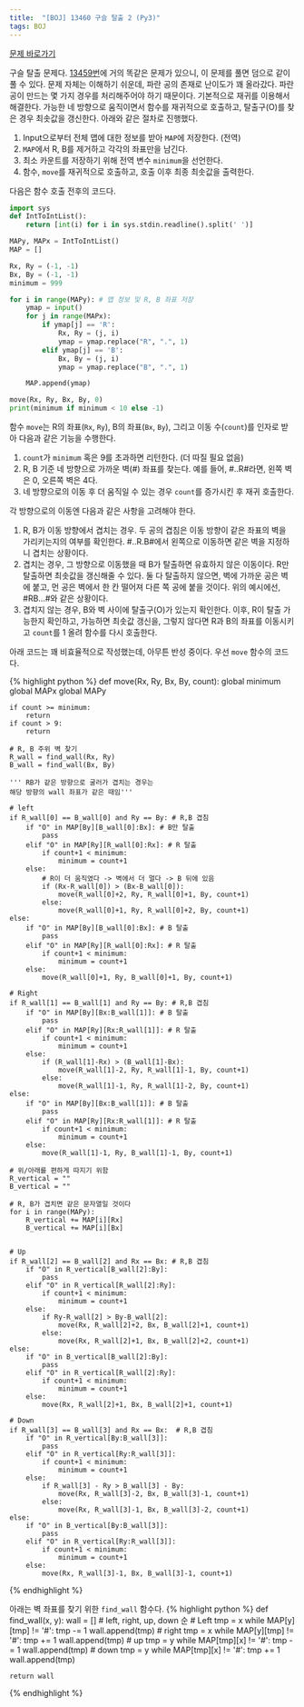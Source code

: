 ```yaml
---
title:  "[BOJ] 13460 구슬 탈출 2 (Py3)"
tags: BOJ
---
```



[문제 바로가기](https://www.acmicpc.net/problem/13460)

구슬 탈출 문제다. [13459번](https://www.acmicpc.net/problem/13459)에 거의 똑같은 문제가 있으니, 이 문제를 풀면 덤으로 같이 풀 수 있다. 문제 자체는 이해하기 쉬운데, 파란 공의 존재로 난이도가 꽤 올라갔다. 파란 공이 만드는 몇 가지 경우를 처리해주어야 하기 때문이다. 기본적으로 재귀를 이용해서 해결한다. 가능한 네 방향으로 움직이면서 함수를 재귀적으로 호출하고, 탈출구(O)를 찾은 경우 최솟값을 갱신한다. 아래와 같은 절차로 진행했다.

1. Input으로부터 전체 맵에 대한 정보를 받아 `MAP`에 저장한다. (전역)
2. `MAP`에서 R, B를 제거하고 각각의 좌표만을 남긴다.
3. 최소 카운트를 저장하기 위해 전역 변수 `minimum`을 선언한다.
4. 함수, `move`를 재귀적으로 호출하고, 호출 이후 최종 최솟값을 출력한다.

다음은 함수 호출 전후의 코드다.

```python
import sys
def IntToIntList():
    return [int(i) for i in sys.stdin.readline().split(' ')]

MAPy, MAPx = IntToIntList()
MAP = []

Rx, Ry = (-1, -1)
Bx, By = (-1, -1)
minimum = 999

for i in range(MAPy): # 맵 정보 및 R, B 좌표 저장
    ymap = input()
    for j in range(MAPx):
        if ymap[j] == 'R':
            Rx, Ry = (j, i)
            ymap = ymap.replace("R", ".", 1)
        elif ymap[j] == 'B':
            Bx, By = (j, i)
            ymap = ymap.replace("B", ".", 1)

    MAP.append(ymap)

move(Rx, Ry, Bx, By, 0)
print(minimum if minimum < 10 else -1)

```

함수 `move`는 R의 좌표(`Rx`, `Ry`), B의 좌표(`Bx`, `By`), 그리고 이동 수(`count`)를 인자로 받아 다음과 같은 기능을 수행한다.

1. `count`가 `minimum` 혹은 9를 초과하면 리턴한다. (더 따질 필요 없음)
2. R, B 기준 네 방향으로 가까운 벽(#) 좌표를 찾는다. 예를 들어, #..R#라면, 왼쪽 벽은 0, 오른쪽 벽은 4다.
3. 네 방향으로의 이동 후 더 움직일 수 있는 경우 `count`를 증가시킨 후 재귀 호출한다.

각 방향으로의 이동엔 다음과 같은 사항을 고려해야 한다.

1. R, B가 이동 방향에서 겹치는 경우. 두 공의 겹침은 이동 방향이 같은 좌표의 벽을 가리키는지의 여부를 확인한다. #..R.B#에서 왼쪽으로 이동하면 같은 벽을 지정하니 겹치는 상황이다.
2. 겹치는 경우, 그 방향으로 이동했을 때 B가 탈출하면 유효하지 않은 이동이다. R만 탈출하면 최솟값을 갱신해줄 수 있다. 둘 다 탈출하지 않으면, 벽에 가까운 공은 벽에 붙고, 먼 공은 벽에서 한 칸 떨어져 다른 쪽 공에 붙을 것이다. 위의 예시에선, #RB...#와 같은 상황이다.
3. 겹치지 않는 경우, B와 벽 사이에 탈출구(O)가 있는지 확인한다. 이후, R이 탈출 가능한지 확인하고, 가능하면 최솟값 갱신을, 그렇지 않다면 R과 B의 좌표를 이동시키고 `count`를 1 올려 함수를 다시 호출한다.

아래 코드는 꽤 비효율적으로 작성했는데, 아무튼 반성 중이다. 우선 `move` 함수의 코드다.

{% highlight python %}
def move(Rx, Ry, Bx, By, count):
    global minimum
    global MAPx
    global MAPy

    if count >= minimum:
        return
    if count > 9:
        return

    # R, B 주위 벽 찾기
    R_wall = find_wall(Rx, Ry)
    B_wall = find_wall(Bx, By)

    ''' RB가 같은 방향으로 굴러가 겹치는 경우는
    해당 방향의 wall 좌표가 같은 때임'''

    # left
    if R_wall[0] == B_wall[0] and Ry == By: # R,B 겹침
        if "O" in MAP[By][B_wall[0]:Bx]: # B만 탈출
            pass
        elif "O" in MAP[Ry][R_wall[0]:Rx]: # R 탈출
            if count+1 < minimum:
                minimum = count+1
        else:
            # R이 더 움직였다 -> 벽에서 더 멀다 -> B 뒤에 있음
            if (Rx-R_wall[0]) > (Bx-B_wall[0]):
                move(R_wall[0]+2, Ry, R_wall[0]+1, By, count+1)
            else:
                move(R_wall[0]+1, Ry, R_wall[0]+2, By, count+1)
    else:
        if "O" in MAP[By][B_wall[0]:Bx]: # B 탈출
            pass
        elif "O" in MAP[Ry][R_wall[0]:Rx]: # R 탈출
            if count+1 < minimum:
                minimum = count+1
        else:
            move(R_wall[0]+1, Ry, B_wall[0]+1, By, count+1)

    # Right
    if R_wall[1] == B_wall[1] and Ry == By: # R,B 겹침
        if "O" in MAP[By][Bx:B_wall[1]]: # B 탈출
            pass
        elif "O" in MAP[Ry][Rx:R_wall[1]]: # R 탈출
            if count+1 < minimum:
                minimum = count+1
        else:
            if (R_wall[1]-Rx) > (B_wall[1]-Bx):
                move(R_wall[1]-2, Ry, R_wall[1]-1, By, count+1)
            else:
                move(R_wall[1]-1, Ry, R_wall[1]-2, By, count+1)
    else:
        if "O" in MAP[By][Bx:B_wall[1]]: # B 탈출
            pass
        elif "O" in MAP[Ry][Rx:R_wall[1]]: # R 탈출
            if count+1 < minimum:
                minimum = count+1
        else:
            move(R_wall[1]-1, Ry, B_wall[1]-1, By, count+1)

    # 위/아래를 편하게 따지기 위함
    R_vertical = ""
    B_vertical = ""

    # R, B가 겹치면 같은 문자열일 것이다
    for i in range(MAPy):
        R_vertical += MAP[i][Rx]
        B_vertical += MAP[i][Bx]


    # Up
    if R_wall[2] == B_wall[2] and Rx == Bx: # R,B 겹침
        if "O" in R_vertical[B_wall[2]:By]:
            pass
        elif "O" in R_vertical[R_wall[2]:Ry]:
            if count+1 < minimum:
                minimum = count+1
        else:
            if Ry-R_wall[2] > By-B_wall[2]:
                move(Rx, R_wall[2]+2, Bx, B_wall[2]+1, count+1)
            else:
                move(Rx, R_wall[2]+1, Bx, B_wall[2]+2, count+1)
    else:
        if "O" in B_vertical[B_wall[2]:By]:
            pass
        elif "O" in R_vertical[R_wall[2]:Ry]:
            if count+1 < minimum:
                minimum = count+1
        else:
            move(Rx, R_wall[2]+1, Bx, B_wall[2]+1, count+1)

    # Down
    if R_wall[3] == B_wall[3] and Rx == Bx:  # R,B 겹침
        if "O" in R_vertical[By:B_wall[3]]:
            pass
        elif "O" in R_vertical[Ry:R_wall[3]]:
            if count+1 < minimum:
                minimum = count+1
        else:
            if R_wall[3] - Ry > B_wall[3] - By:
                move(Rx, R_wall[3]-2, Bx, B_wall[3]-1, count+1)
            else:
                move(Rx, R_wall[3]-1, Bx, B_wall[3]-2, count+1)
    else:
        if "O" in B_vertical[By:B_wall[3]]:
            pass
        elif "O" in R_vertical[Ry:R_wall[3]]:
            if count+1 < minimum:
                minimum = count+1
        else:
            move(Rx, R_wall[3]-1, Bx, B_wall[3]-1, count+1)
{% endhighlight %}

아래는 벽 좌표를 찾기 위한 `find_wall` 함수다.
{% highlight python %}
def find_wall(x, y):
    wall = [] # left, right, up, down 순
    # Left
    tmp = x
    while MAP[y][tmp] != '#':
        tmp -= 1
    wall.append(tmp)
    # right
    tmp = x
    while MAP[y][tmp] != '#':
        tmp += 1
    wall.append(tmp)
    # up
    tmp = y
    while MAP[tmp][x] != '#':
        tmp -= 1
    wall.append(tmp)
    # down
    tmp = y
    while MAP[tmp][x] != '#':
        tmp += 1
    wall.append(tmp)

    return wall
{% endhighlight %}
